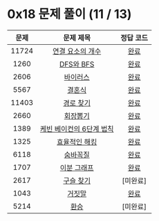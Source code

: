 # 0x18 문제 풀이 (11 / 13)

| 문제 | 문제 제목 | 정답 코드 |
| :--: | :--: | :--: |
| 11724 | [연결 요소의 개수](https://www.acmicpc.net/problem/11724) | [완료](./solutions/11724.cpp) |
| 1260 | [DFS와 BFS](https://www.acmicpc.net/problem/1260) | [완료](./solutions/1260.cpp) |
| 2606 | [바이러스](https://www.acmicpc.net/problem/2606) | [완료](./solutions/2606.cpp) |
| 5567 | [결혼식](https://www.acmicpc.net/problem/5567) | [완료](./solutions/5567.cpp) |
| 11403 | [경로 찾기](https://www.acmicpc.net/problem/11403) | [완료](./solutions/11403.cpp) |
| 2660 | [회장뽑기](https://www.acmicpc.net/problem/2660) | [완료](./solutions/2660.cpp) |
| 1389 | [케빈 베이컨의 6단계 법칙](https://www.acmicpc.net/problem/1389) | [완료](./solutions/1389.cpp) |
| 1325 | [효율적인 해킹](https://www.acmicpc.net/problem/1325) | [완료](./solutions/1325.cpp) |
| 6118 | [숨바꼭질](https://www.acmicpc.net/problem/6118) | [완료](./solutions/6118.cpp) |
| 1707 | [이분 그래프](https://www.acmicpc.net/problem/1707) | [완료](./solutions/1707.cpp) |
| 2617 | [구슬 찾기](https://www.acmicpc.net/problem/2617) | [미완료] |
| 1043 | [거짓말](https://www.acmicpc.net/problem/1043) |[완료](./solutions/1043.cpp) |
| 5214 | [환승](https://www.acmicpc.net/problem/5214) | [미완료] |
